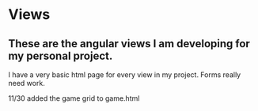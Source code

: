 Views
================
These are the angular views I am developing for my personal project.
----------------

I have a very basic html page for every view in my project. Forms
really need work.

11/30 added the game grid to game.html